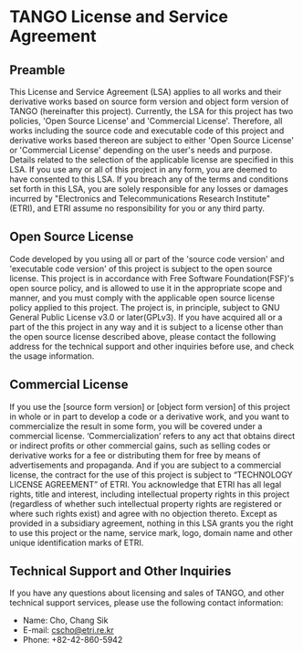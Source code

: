 # TANGO License and Service Agreement  

## Preamble

This License and Service Agreement (LSA) applies to all works and their derivative works based on source form version and object form version of TANGO (hereinafter this project). Currently, the LSA for this project has two policies, 'Open Source License' and 'Commercial License'. Therefore, all works including the source code and executable code of this project and derivative works based thereon are subject to either 'Open Source License' or 'Commercial License' depending on the user's needs and purpose. Details related to the selection of the applicable license are specified in this LSA. If you use any or all of this project in any form, you are deemed to have consented to this LSA. If you breach any of the terms and conditions set forth in this LSA, you are solely responsible for any losses or damages incurred by "Electronics and Telecommunications Research Institute" (ETRI), and ETRI assume no responsibility for you or any third party.

## Open Source License

Code developed by you using all or part of the 'source code version' and 'executable code version' of this project is subject to the open source license. This project is in accordance with Free Software Foundation(FSF)'s open source policy, and is allowed to use it in the appropriate scope and manner, and you must comply with the applicable open source license policy applied to this project. The project is, in principle, subject to GNU General Public License v3.0 or later(GPLv3). If you have acquired all or a part of the this project in any way and it is subject to a license other than the open source license described above, please contact the following address for the technical support and other inquiries before use, and check the usage information.

## Commercial License

If you use the [source form version] or [object form version] of this project in whole or in part to develop a code or a derivative work, and you want to commercialize the result in some form, you will be covered under a commercial license. ‘Commercialization’ refers to any act that obtains direct or indirect profits or other commercial gains, such as selling codes or derivative works for a fee or distributing them for free by means of advertisements and propaganda. And if you are subject to a commercial license, the contract for the use of this project is subject to “TECHNOLOGY LICENSE AGREEMENT” of ETRI. You acknowledge that ETRI has all legal rights, title and interest, including intellectual property rights in this  project (regardless of whether such intellectual property rights are registered or where such rights exist) and agree with no objection thereto. Except as provided in a subsidiary agreement, nothing in this LSA grants you the right to use this project or the name, service mark, logo, domain name and other unique identification marks of ETRI.

## Technical Support and Other Inquiries

If you have any questions about licensing and sales of TANGO, and other technical support services, please use the following contact information:
* Name: Cho, Chang Sik
* E-mail: cscho@etri.re.kr
* Phone: +82-42-860-5942
